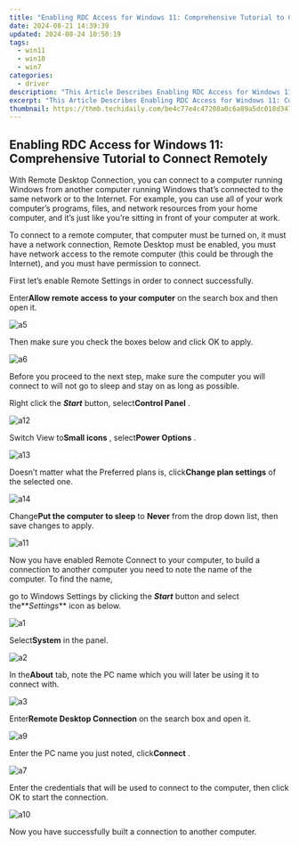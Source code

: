 ```yaml
---
title: "Enabling RDC Access for Windows 11: Comprehensive Tutorial to Connect Remotely"
date: 2024-08-21 14:39:39
updated: 2024-08-24 10:50:19
tags:
  - win11
  - win10
  - win7
categories:
  - driver
description: "This Article Describes Enabling RDC Access for Windows 11: Comprehensive Tutorial to Connect Remotely"
excerpt: "This Article Describes Enabling RDC Access for Windows 11: Comprehensive Tutorial to Connect Remotely"
thumbnail: https://thmb.techidaily.com/be4c77e4c47208a0c6a89a5dc018d347b3f89d31378e1f478ed8a82b6ec5c28d.jpg
---
```


## Enabling RDC Access for Windows 11: Comprehensive Tutorial to Connect Remotely

With Remote Desktop Connection, you can connect to a computer running Windows from another computer running Windows that’s connected to the same network or to the Internet. For example, you can use all of your work computer’s programs, files, and network resources from your home computer, and it’s just like you’re sitting in front of your computer at work. 

  To connect to a remote computer, that computer must be turned on, it must have a network connection, Remote Desktop must be enabled, you must have network access to the remote computer (this could be through the Internet), and you must have permission to connect.   
  
 First let’s enable Remote Settings in order to connect successfully.  
  
 Enter**Allow remote access** **to your computer** on the search box and then open it.  
  
![a5](https://images.drivereasy.com/wp-content/uploads/2016/11/a5-3-333x600.png)   
  
 Then make sure you check the boxes below and click OK to apply.  
  
![a6](https://images.drivereasy.com/wp-content/uploads/2016/11/a6-3.png)   
  
 Before you proceed to the next step, make sure the computer you will connect to will not go to sleep and stay on as long as possible.  
  
 Right click the _**Start**_ button, select**Control Panel** .  
  
![a12](https://images.drivereasy.com/wp-content/uploads/2016/11/a12-1.png)   
  
 Switch View to**Small icons** , select**Power Options** .  
  
![a13](https://images.drivereasy.com/wp-content/uploads/2016/11/a13-600x365.png)   
  
 Doesn’t matter what the Preferred plans is, click**Change plan settings** of the selected one.  
  
![a14](https://images.drivereasy.com/wp-content/uploads/2016/11/a14-600x266.png)   
  
 Change**Put the computer to sleep** to **Never**  from the drop down list, then save changes to apply.  
  
![a11](https://images.drivereasy.com/wp-content/uploads/2016/11/a11.png)   
  
  
 Now you have enabled Remote Connect to your computer, to build a connection to another computer you need to note the name of the computer. To find the name,  
  
 go to Windows Settings by clicking the _**Start**_ button and select the**_Settings_** icon as below.  
  
![a1](https://images.drivereasy.com/wp-content/uploads/2016/11/a1-10.png)   
  
 Select**System** in the panel.  
  
![a2](https://images.drivereasy.com/wp-content/uploads/2016/11/a2-6-600x444.png)   
  
 In the**About** tab, note the PC name which you will later be using it to connect with.  
  
![a3](https://images.drivereasy.com/wp-content/uploads/2016/11/a3-9-600x480.png)   
  
 Enter**Remote Desktop Connection** on the search box and open it.  
  
![a9](https://images.drivereasy.com/wp-content/uploads/2016/11/a9-2-327x600.png)   
  
 Enter the PC name you just noted, click**Connect** .  
  
![a7](https://images.drivereasy.com/wp-content/uploads/2016/11/a7-2.png)   
  
 Enter the credentials that will be used to connect to the computer, then click OK to start the connection.  
  
![a10](https://images.drivereasy.com/wp-content/uploads/2016/11/a10.png)   
  
 Now you have successfully built a connection to another computer.

<ins class="adsbygoogle"
     style="display:block"
     data-ad-format="autorelaxed"
     data-ad-client="ca-pub-7571918770474297"
     data-ad-slot="1223367746"></ins>



<ins class="adsbygoogle"
     style="display:block"
     data-ad-client="ca-pub-7571918770474297"
     data-ad-slot="8358498916"
     data-ad-format="auto"
     data-full-width-responsive="true"></ins>
